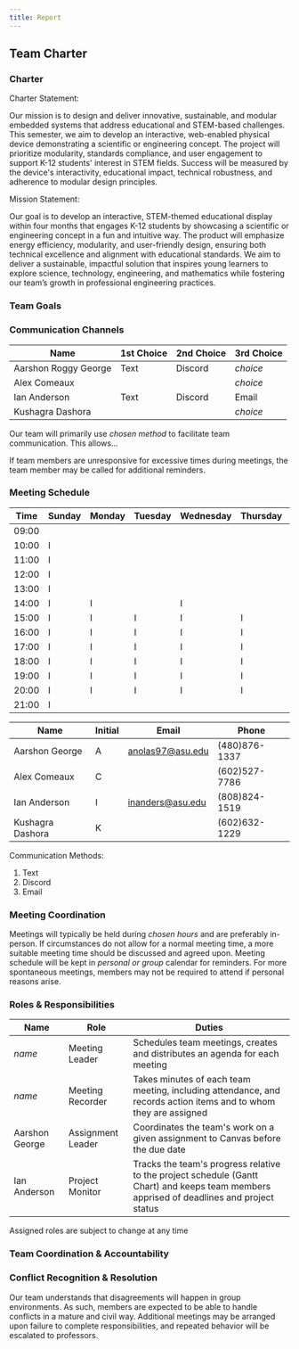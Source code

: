 ```yaml
---
title: Report
---
```


## Team Charter

### Charter

Charter Statement:

Our mission is to design and deliver innovative, sustainable, and modular embedded systems that address educational and STEM-based challenges. This semester, we aim to develop an interactive, web-enabled physical device demonstrating a scientific or engineering concept. The project will prioritize modularity, standards compliance, and user engagement to support K-12 students' interest in STEM fields. Success will be measured by the device's interactivity, educational impact, technical robustness, and adherence to modular design principles.

Mission Statement:

 Our goal is to develop an interactive, STEM-themed educational display within four months that engages K-12 students by showcasing a scientific or engineering concept in a fun and intuitive way. The product will emphasize energy efficiency, modularity, and user-friendly design, ensuring both technical excellence and alignment with educational standards. We aim to deliver a sustainable, impactful solution that inspires young learners to explore science, technology, engineering, and mathematics while fostering our team’s growth in professional engineering practices.



### Team Goals


### Communication Channels

Name                 | 1st Choice | 2nd Choice | 3rd Choice
---------------------|------------|------------|-----------
Aarshon Roggy George | Text       |  Discord   | *choice*
Alex Comeaux         |            |            | *choice*
Ian Anderson         | Text       | Discord    | Email
Kushagra Dashora     |            |            | *choice*

Our team will primarily use *chosen method* to facilitate team communication. This allows...

If team members are unresponsive for excessive times during meetings, the team member may be called for additional reminders.

### Meeting Schedule

Time  | Sunday | Monday | Tuesday | Wednesday | Thursday | Friday | Saturday
-----|--------|--------|---------|------------|----------|-------|---------
09:00 |        |        |         |           |          | I      | *in*
10:00 | I      |        |         |           |          | I      | I
11:00 | I      |        |         |           |          | I      | I
12:00 | I      |        |         |           |          | I      | I
13:00 | I      |        |         |           |          | I      | I
14:00 | I      | I      |         | I         |          |        | I
15:00 | I      | I      | I       | I         | I        |        | I
16:00 | I      | I      | I       | I         | I        |        | I
17:00 | I      | I      | I       | I         | I        |        | I
18:00 | I      | I      | I       | I         | I        |        | I
19:00 | I      | I      | I       | I         | I        |        | I
20:00 | I      | I      | I       | I         | I        |        | I
21:00 | I      |        |         |           |          |        | I

Name                 | Initial | Email              | Phone
---------------------|---------|--------------------|---------
Aarshon George       | A       | <anolas97@asu.edu> | (480)876-1337
Alex Comeaux         | C       |                    | (602)527-7786
Ian Anderson         | I       | <inanders@asu.edu> | (808)824-1519
Kushagra Dashora     | K       |                    | (602)632-1229

Communication Methods:

1. Text
2. Discord
3. Email

### Meeting Coordination

Meetings will typically be held during *chosen hours* and are preferably in-person. If circumstances do not allow for a normal meeting time, a more suitable meeting time should be discussed and agreed upon. Meeting schedule will be kept in *personal or group* calendar for reminders. For more spontaneous meetings, members may not be required to attend if personal reasons arise.


### Roles & Responsibilities

Name | Role | Duties
-----|------|--------
*name* | Meeting Leader    | Schedules team meetings, creates and distributes an agenda for each meeting
*name* | Meeting Recorder  | Takes minutes of each team meeting, including attendance, and records action items and to whom they are assigned
Aarshon George | Assignment Leader | Coordinates the team's work on a given assignment to Canvas before the due date
Ian Anderson | Project Monitor   | Tracks the team's progress relative to the project schedule (Gantt Chart) and keeps team members apprised of deadlines and project status

Assigned roles are subject to change at any time

### Team Coordination & Accountability

### Conflict Recognition & Resolution

Our team understands that disagreements will happen in group environments. As such, members are expected to be able to handle conflicts in a mature and civil way. Additional meetings may be arranged upon failure to complete responsibilities, and repeated behavior will be escalated to professors.

